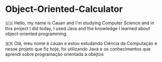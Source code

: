 # Object-Oriented-Calculator
🇺🇸 Hello, my name is Cauan and I'm studying Computer Science and in this project I did today, I used Java and the knowledge I learned about object-oriented programming.

🇧🇷 Olá, meu nome é cauan e estou estudando Ciência da Computação e nesse projeto que fiz hoje, foi utilizando Java e os conhecimentos que aprendi sobre programação orientada a obejtos
